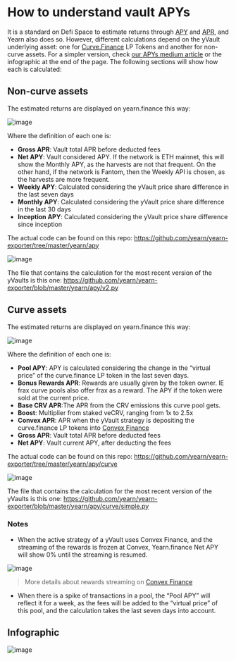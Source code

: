 # How to understand vault APYs

It is a standard on Defi Space to estimate returns through [APY](https://www.investopedia.com/terms/a/apy.asp) and [APR](https://www.investopedia.com/terms/a/apr.asp), and Yearn also does so. However, different calculations depend on the yVault underlying asset: one for [Curve.Finance](https://curve.fi/) LP Tokens and another for non-curve assets. For a simpler version, check [our APYs medium article](https://medium.com/iearn/how-yearn-calculates-estimated-returns-apy-b4fd5b687bf9) or the infographic at the end of the page. The following sections will show how each is calculated:

## Non-curve assets

The estimated returns are displayed on yearn.finance this way:

![image](https://lh3.googleusercontent.com/z2zbme8yXIquVgZjFqSFyz5RmRmxBX2-LEjBvCjSSdBeBYUC9HnfWrnJD5KDYjw4O_Do9wc8lVis0z01rG8HD8YLdvuQ3N9Yzy3hFArQ5DV5I76jgrPPCtUdKDF86933YRARcUOfoXOYPStetw)

Where the definition of each one is:

- **Gross APR**: Vault total APR before deducted fees
- **Net APY**: Vault considered APY. If the network is ETH mainnet, this will show the Monthly APY, as the harvests are not that frequent. On the other hand, if the network is Fantom, then the Weekly API is chosen, as the harvests are more frequent.
- **Weekly APY**: Calculated considering the yVault price share difference in the last seven days
- **Monthly APY**: Calculated considering the yVault price share difference in the last 30 days
- **Inception APY**: Calculated considering the yVault price share difference since inception

The actual code can be found on this repo: https://github.com/yearn/yearn-exporter/tree/master/yearn/apy

![image](https://lh6.googleusercontent.com/1ubZF6PCD7BAd7lXM6sGHmTXmgAdzs-IjLkPN-mtsPgpnvXWZS7E4RPznBrmpXIKOaV7JAP_iZlpih0avNvTKYMU9xeuWQ8GLhcj4QmcB00v6wXXveVPHTq_O81TumVXDiykOqcpovW4YZNvEQ)

The file that contains the calculation for the most recent version of the yVaults is this one: https://github.com/yearn/yearn-exporter/blob/master/yearn/apy/v2.py

## Curve assets

The estimated returns are displayed on yearn.finance this way:

![image](https://lh3.googleusercontent.com/dvUnhactHIG6KEFHTpw77axZfgEldRjsmYd-qv5sYbx1_wp_A_Pjy_0f-ZzmFa-GxqkLjcjUZqhSfOtmA9ajqbPf_L7urk0SiQmRLXNQSYZ3mHhp_bMZTJKcK0_z9tsRZHsaZ4n_6nbEaISMtA)

Where the definition of each one is:

- **Pool APY**: APY is calculated considering the change in the “virtual price” of the curve.finance LP token in the last seven days.
- **Bonus Rewards APR**: Rewards are usually given by the token owner. IE frax curve pools also offer frax as a reward. The APY if the token were sold at the current price.
- **Base CRV APR**:The APR from the CRV emissions this curve pool gets.
- **Boost**: Multiplier from staked veCRV, ranging from 1x to 2.5x
- **Convex APR**: APR when the yVault strategy is depositing the curve.finance LP tokens into [Convex Finance](https://www.convexfinance.com/)
- **Gross APR**: Vault total APR before deducted fees
- **Net APY**: Vault current APY, after deducting the fees

The actual code can be found on this repo: https://github.com/yearn/yearn-exporter/tree/master/yearn/apy/curve

![image](https://lh5.googleusercontent.com/0RcgjElU5oJ1831Ku1yyiwCuSDjjujo3SZjVhVdD8Ve596nB7Hedv9UHUIf_VwkLomCaO0XULTaghTKDLYJ1Uba_kcivY78s2tAA18iwnTi1k__LXqZVOqWKzI2Hj2a5zgte0DaYusDTaNOZ8w)

The file that contains the calculation for the most recent version of the yVaults is this one: https://github.com/yearn/yearn-exporter/blob/master/yearn/apy/curve/simple.py

### Notes

- When the active strategy of a yVault uses Convex Finance, and the streaming of the rewards is frozen at Convex, Yearn.finance Net APY will show 0% until the streaming is resumed.

![image](https://lh6.googleusercontent.com/I6W8YaKtwC2ah5-GI4xQf-AYva9yWRHqwtSo2PisQxgB7le9bArAl-BTcLxT2ydzwlUyAWyLGOjJWhikQ94lY7sDuDwZsYtY5QdSbjqMo6NhDOqcCTxMzL4ZMIVRRtAIvNraP7SUVNrngcvzHA)

> More details about rewards streaming on [Convex Finance](https://docs.convexfinance.com/)

- When there is a spike of transactions in a pool, the “Pool APY” will reflect it for a week, as the fees will be added to the “virtual price” of this pool, and the calculation takes the last seven days into account.

## Infographic

![image](https://user-images.githubusercontent.com/88235023/170367134-80fbed93-aa87-4725-abb1-20ba6472a691.png)

